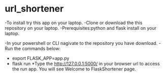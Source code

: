 # url_shortener 
-To install try this app on your laptop.
-Clone or download the this repository on your laptop.
-Prerequisites:python and flask install on your laptop.


-In your powershell or CLI nagivate to the repository you have download.
-Run the commands below:
- export FLASK_APP=app.py
- flask run
*Type the http://127.0.0.1:5000/ in your browser url to access the run app.
You will see  Welcome to FlaskShortener page.

